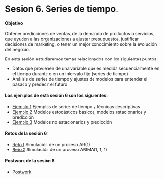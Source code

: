 # Sesion 6. Series de tiempo.

#### Objetivo

Obtener predicciones de ventas, de la demanda de productos o servicios, que ayuden a las organizaciones a ajustar presupuestos, justificar decisiones de marketing, o tener un mejor conocimiento sobre la evolución del negocio.

En esta sesión estudiaremos temas relacionados con los siguientes puntos:

- Datos que provienen de una variable que es medida secuencialmente en el tiempo durante o en un intervalo fijo (series de tiempo)
- Análisis de series de tiempo y ajustes de modelos para entender el pasado y predecir el futuro

#### Los ejemplos de esta sesión 6 son los siguientes:

- [Ejemplo 1](https://github.com/beduExpert/Programacion-con-R-Santander/tree/master/Sesion-06/Ejemplo-01) Ejemplos de series de tiempo y técnicas descriptivas
- [Ejemplo 2](https://github.com/beduExpert/Programacion-con-R-Santander/tree/master/Sesion-06/Ejemplo-02) Modelos estocásticos básicos, modelos estacionarios y predicción
- [Ejemplo 3](https://github.com/beduExpert/Programacion-con-R-Santander/tree/master/Sesion-06/Ejemplo-03) Modelos no estacionarios y predicción

#### Retos de la sesión 6:

- [Reto 1](https://github.com/beduExpert/Programacion-con-R-Santander/tree/master/Sesion-06/Reto-01) Simulación de un proceso AR(1)
- [Reto 2](https://github.com/beduExpert/Programacion-con-R-Santander/tree/master/Sesion-06/Reto-02) Simulación de un proceso ARIMA(1, 1, 1)

#### Postwork de la sesión 6

- [Postwork](https://github.com/beduExpert/Programacion-con-R-2020/tree/main/Sesion-06/Postwork)
